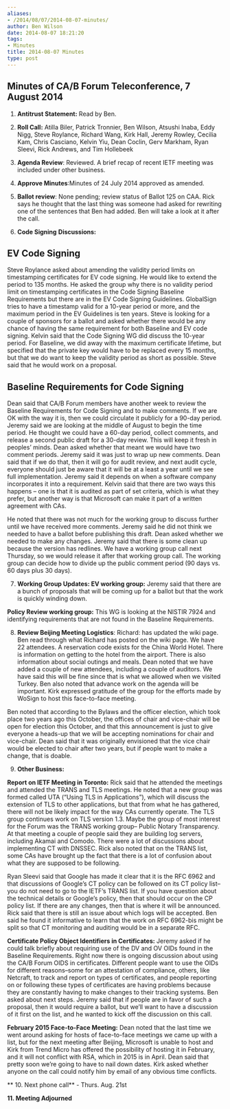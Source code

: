 ```yaml
---
aliases:
- /2014/08/07/2014-08-07-minutes/
author: Ben Wilson
date: 2014-08-07 18:21:20
tags:
- Minutes
title: 2014-08-07 Minutes
type: post
---
```


## Minutes of CA/B Forum Teleconference, 7 August 2014

1. **Antitrust Statement:** Read by Ben.

1. **Roll Call:** Atilla Biler, Patrick Tronnier, Ben Wilson, Atsushi Inaba, Eddy Nigg, Steve Roylance, Richard Wang, Kirk Hall, Jeremy Rowley, Cecilia Kam, Chris Casciano, Kelvin Yiu, Dean Coclin, Gerv Markham, Ryan Sleevi, Rick Andrews, and Tim Hollebeek

1. **Agenda Review**: Reviewed. A brief recap of recent IETF meeting was included under other business.

1. **Approve Minutes**:Minutes of 24 July 2014 approved as amended.

1. **Ballot review**: None pending; review status of Ballot 125 on CAA. Rick says he thought that the last thing was someone had asked for rewriting one of the sentences that Ben had added. Ben will take a look at it after the call.

1. **Code Signing** **Discussions:**

## EV Code Signing

Steve Roylance asked about amending the validity period limits on timestamping certificates for EV code signing. He would like to extend the period to 135 months. He asked the group why there is no validity period limit on timestamping certificates in the Code Signing Baseline Requirements but there are in the EV Code Signing Guidelines. GlobalSign tries to have a timestamp valid for a 10-year period or more, and the maximum period in the EV Guidelines is ten years. Steve is looking for a couple of sponsors for a ballot and asked whether there would be any chance of having the same requirement for both Baseline and EV code signing. Kelvin said that the Code Signing WG did discuss the 10-year period. For Baseline, we did away with the maximum certificate lifetime, but specified that the private key would have to be replaced every 15 months, but that we do want to keep the validity period as short as possible. Steve said that he would work on a proposal.

## Baseline Requirements for Code Signing

Dean said that CA/B Forum members have another week to review the Baseline Requirements for Code Signing and to make comments. If we are OK with the way it is, then we could circulate it publicly for a 90-day period. Jeremy said we are looking at the middle of August to begin the time period. He thought we could have a 60-day period, collect comments, and release a second public draft for a 30-day review. This will keep it fresh in peoples’ minds. Dean asked whether that meant we would have two comment periods. Jeremy said it was just to wrap up new comments. Dean said that if we do that, then it will go for audit review, and next audit cycle, everyone should just be aware that it will be at a least a year until we see full implementation. Jeremy said it depends on when a software company incorporates it into a requirement. Kelvin said that there are two ways this happens – one is that it is audited as part of set criteria, which is what they prefer, but another way is that Microsoft can make it part of a written agreement with CAs.

He noted that there was not much for the working group to discuss further until we have received more comments. Jeremy said he did not think we needed to have a ballot before publishing this draft. Dean asked whether we needed to make any changes. Jeremy said that there is some clean up because the version has redlines. We have a working group call next Thursday, so we would release it after that working group call. The working group can decide how to divide up the public comment period (90 days vs. 60 days plus 30 days).

7. **Working Group Updates: EV working group:** Jeremy said that there are a bunch of proposals that will be coming up for a ballot but that the work is quickly winding down.

**Policy Review working group:** This WG is looking at the NISTIR 7924 and identifying requirements that are not found in the Baseline Requirements.

8. **Review Beijing Meeting Logistics**: Richard: has updated the wiki page. Ben read through what Richard has posted on the wiki page. We have 22 attendees. A reservation code exists for the China World Hotel. There is information on getting to the hotel from the airport. There is also information about social outings and meals. Dean noted that we have added a couple of new attendees, including a couple of auditors. We have said this will be fine since that is what we allowed when we visited Turkey. Ben also noted that advance work on the agenda will be important. Kirk expressed gratitude of the group for the efforts made by WoSign to host this face-to-face meeting.

Ben noted that according to the Bylaws and the officer election, which took place two years ago this October, the offices of chair and vice-chair will be open for election this October, and that this announcement is just to give everyone a heads-up that we will be accepting nominations for chair and vice-chair. Dean said that it was originally envisioned that the vice chair would be elected to chair after two years, but if people want to make a change, that is doable.

9. **Other Business:**

**Report on IETF Meeting in Toronto:** Rick said that he attended the meetings and attended the TRANS and TLS meetings. He noted that a new group was formed called UTA (“Using TLS in Applications”), which will discuss the extension of TLS to other applications, but that from what he has gathered, there will not be likely impact for the way CAs currently operate. The TLS group continues work on TLS version 1.3. Maybe the group of most interest for the Forum was the TRANS working group– Public Notary Transparency. At that meeting a couple of people said they are building log servers, including Akamai and Comodo. There were a lot of discussions about implementing CT with DNSSEC. Rick also noted that on the TRANS list, some CAs have brought up the fact that there is a lot of confusion about what they are supposed to be following.

Ryan Sleevi said that Google has made it clear that it is the RFC 6962 and that discussions of Google’s CT policy can be followed on its CT policy list–you do not need to go to the IETF’s TRANS list. If you have question about the technical details or Google’s policy, then that should occur on the CP policy list. If there are any changes, then that is where it will be announced. Rick said that there is still an issue about which logs will be accepted. Ben said he found it informative to learn that the work on RFC 6962-bis might be split so that CT monitoring and auditing would be in a separate RFC.

**Certificate Policy Object Identifiers in Certificates:** Jeremy asked if he could talk briefly about requiring use of the DV and OV OIDs found in the Baseline Requirements. Right now there is ongoing discussion about using the CA/B Forum OIDS in certificates. Different people want to use the OIDs for different reasons–some for an attestation of compliance, others, like Netcraft, to track and report on types of certificates, and people reporting on or following these types of certificates are having problems because they are constantly having to make changes to their tracking systems. Ben asked about next steps. Jeremy said that if people are in favor of such a proposal, then it would require a ballot, but we’ll want to have a discussion of it first on the list, and he wanted to kick off the discussion on this call.

**February 2015 Face-to-Face Meeting:** Dean noted that the last time we went around asking for hosts of face-to-face meetings we came up with a list, but for the next meeting after Beijing, Microsoft is unable to host and Kirk from Trend Micro has offered the possibility of hosting it in February, and it will not conflict with RSA, which in 2015 is in April. Dean said that pretty soon we’re going to have to nail down dates. Kirk asked whether anyone on the call could notify him by email of any obvious time conflicts.

\*\* 10. Next phone call\*\* - Thurs. Aug. 21st

**11. Meeting Adjourned**